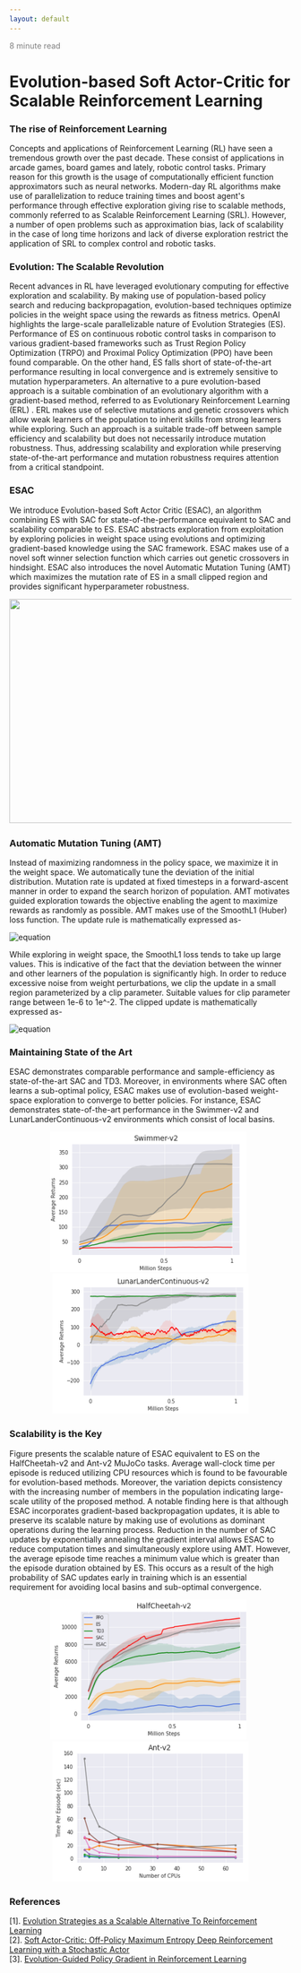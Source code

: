 ```yaml
---
layout: default
---
```


<span style="color:grey">8 minute read</span>
<h1>Evolution-based Soft Actor-Critic for Scalable Reinforcement Learning</h1>

<h3>The rise of Reinforcement Learning</h3>  
<p>Concepts and applications of Reinforcement Learning (RL) have seen a tremendous growth over the past decade. These consist of applications in arcade games, board games and lately, robotic control tasks. Primary reason for this growth is the usage of computationally efficient function approximators such as neural networks. Modern-day RL algorithms make use of parallelization to reduce training times and boost agent's performance through effective exploration giving rise to scalable methods, commonly referred to as Scalable Reinforcement Learning (SRL). However, a number of open problems such as approximation bias, lack of scalability in the case of long time horizons and lack of diverse exploration restrict the application of SRL to complex control and robotic tasks.</p>  

<h3>Evolution: The Scalable Revolution</h3>  
<p>Recent advances in RL have leveraged evolutionary computing for effective exploration and scalability. By making use of population-based policy search and reducing backpropagation, evolution-based techniques optimize policies in the weight space using the rewards as fitness metrics. OpenAI highlights the large-scale parallelizable nature of Evolution Strategies (ES). Performance of ES on continuous robotic control tasks in comparison to various gradient-based frameworks such as Trust Region Policy Optimization (TRPO) and Proximal Policy Optimization (PPO) have been found comparable. On the other hand, ES falls short of state-of-the-art performance resulting in local convergence and is extremely sensitive to mutation hyperparameters. An alternative to a pure evolution-based approach is a suitable combination of an evolutionary algorithm with a gradient-based method, referred to as Evolutionary Reinforcement Learning (ERL) . ERL makes use of selective mutations and genetic crossovers which allow weak learners of the population to inherit skills from strong learners while exploring. Such an approach is a suitable trade-off between sample efficiency and scalability but does not necessarily introduce mutation robustness. Thus, addressing scalability and exploration while preserving state-of-the-art performance and mutation robustness requires attention from a critical standpoint.</p>  

<h3>ESAC</h3>  
We introduce Evolution-based Soft Actor Critic (ESAC), an algorithm combining ES with SAC for state-of-the-performance equivalent to SAC and scalability comparable to ES. ESAC abstracts exploration from exploitation by exploring policies in weight space using evolutions and optimizing gradient-based knowledge using the SAC framework. ESAC makes use of a novel soft winner selection function which carries out genetic crossovers in hindsight. ESAC also introduces the novel Automatic Mutation Tuning (AMT) which maximizes the mutation rate of ES in a small clipped region and provides significant hyperparameter robustness.  

<p align="center"><img src="/images/schematic.gif" height="400" width="650" /></p>  


<h3>Automatic Mutation Tuning (AMT)</h3>  
Instead of maximizing randomness in the policy space, we maximize it in the weight space. We automatically tune the deviation of the initial distribution. Mutation rate is updated at fixed timesteps in a forward-ascent manner in order to expand the search horizon of population. AMT motivates guided exploration towards the objective enabling the agent to maximize rewards as randomly as possible. AMT makes use of the SmoothL1 (Huber) loss function. The update rule is mathematically expressed as-  

![equation](https://latex.codecogs.com/png.latex?\sigma_{(t&plus;1)}&space;\xleftarrow[]{}&space;\sigma_{(t)}&space;&plus;&space;clip(\frac{\alpha_{es}}{n\sigma_{(t)}}SmoothL1(R_{max},R_{avg}),0,&space;\zeta))  

While exploring in weight space, the SmoothL1 loss tends to take up large values. This is indicative of the fact that the deviation between the winner and other learners of the population is significantly high. In order to reduce excessive noise from weight perturbations, we clip the update in a small region parameterized by a clip parameter. Suitable values for clip parameter range between 1e-6 to 1e^-2. The clipped update is mathematically expressed as-  

![equation](https://latex.codecogs.com/png.latex?\sigma_{(t&plus;1)}&space;\xleftarrow[]{}&space;\sigma_{(t)}&space;&plus;&space;clip(\frac{\alpha_{es}}{n\sigma_{(t)}}SmoothL1(R_{max},R_{avg}),0,&space;\zeta))  

<h3>Maintaining State of the Art</h3>  
ESAC demonstrates comparable performance and sample-efficiency as state-of-the-art SAC and TD3. Moreover, in environments where SAC often learns a sub-optimal policy, ESAC makes use of evolution-based weight-space exploration to converge to better policies. For instance, ESAC demonstrates state-of-the-art performance in the Swimmer-v2 and LunarLanderContinuous-v2 environments which consist of local basins.  

<p align="center"><img src="/images/swimmer.png" height="250" width="350" />&nbsp;&nbsp;<img src="/images/lunarlander.png" height="250" width="350" /></p>  

<h3>Scalability is the Key</h3>  
Figure presents the scalable nature of ESAC equivalent to ES on the HalfCheetah-v2 and Ant-v2 MuJoCo tasks. Average wall-clock time per episode is reduced utilizing CPU resources which is found to be favourable for evolution-based methods. Moreover, the variation depicts consistency with the increasing number of members in the population indicating large-scale utility of the proposed method. A notable finding here is that although ESAC incorporates gradient-based backpropagation updates, it is able to preserve its scalable nature by making use of evolutions as dominant operations during the learning process. Reduction in the number of SAC updates by exponentially annealing the gradient interval allows ESAC to reduce computation times and simultaneously explore using AMT. However, the average episode time reaches a minimum value which is greater than the episode duration obtained by ES. This occurs as a result of the high probability of SAC updates early in training which is an essential requirement for avoiding local basins and sub-optimal convergence.  

<p align="center"><img src="/images/halfcheetah.png" height="250" width="350" />&nbsp;&nbsp;<img src="/images/ant.png" height="250" width="350" /></p>  


<h3>References</h3>  

[1]. [Evolution Strategies as a Scalable Alternative To Reinforcement Learning](https://arxiv.org/pdf/1703.03864.pdf)  
[2]. [Soft Actor-Critic: Off-Policy Maximum Entropy Deep Reinforcement Learning with a Stochastic Actor](https://arxiv.org/pdf/1801.01290.pdf)  
[3]. [Evolution-Guided Policy Gradient in Reinforcement Learning](https://papers.nips.cc/paper/7395-evolution-guided-policy-gradient-in-reinforcement-learning.pdf)  
    


